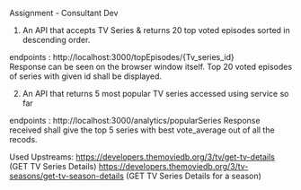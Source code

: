Assignment - Consultant Dev


1) An API that accepts TV Series & returns 20 top voted episodes sorted in descending order.

endpoints : http://localhost:3000/topEpisodes/{Tv_series_id}  
  Response can be seen on the browser window itself. Top 20 voted episodes of series with given id shall be displayed.

2) An API that returns 5 most popular TV series accessed using service so far 

endpoints : http://localhost:3000/analytics/popularSeries
Response received shall give the top 5 series with best  vote_average out of all the recods.

Used Upstreams:
https://developers.themoviedb.org/3/tv/get-tv-details (GET TV Series Details)
https://developers.themoviedb.org/3/tv-seasons/get-tv-season-details (GET TV Series Details for a season)
